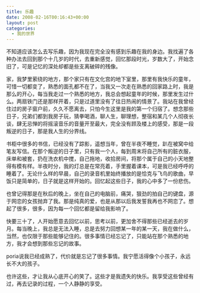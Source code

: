 ```yaml
---
title: 乐趣
date: 2008-02-16T00:16:43+00:00
layout: post
categories:
  - 我的世界
---
```


不知道应该怎么去写乐趣，因为我现在完全没有感到乐趣在我的身边。我找遍了各种办法去回到那个十几岁的时代，去重新感觉，回忆那段时光，岁数大了，开始念旧了，可是记忆的深处却都是些支离破碎的残像。

家，我梦里萦绕的地方，那个家只有在文化宫的地下室里，那里有我快乐的童年，可惜一切都变了，熟悉的面孔都不在了，当我又一次走在熟悉的回家路上时，我是那么的开心，每当我走过一个熟悉的地方，我总会想起童年的时候，那里发生过什么。两扇铁门还是那样开着，只是过道里没有了往日热闹的情景了。我站在我曾经住过的房子窗户前，久久不愿离去，只怕今生这里是我的第一个归宿了。想念那些日子，兄弟们都到我房子玩，猜拳喝酒，聊人生，聊理想，整宿和某几个人彻夜长谈，肆无忌惮的将摇滚音乐的音量开至最大，完全没有顾及楼上的感受，那是一段叛逆的日子，那是我人生的分界线。

书柜中很多的书信，已经没有了踪影，遥想当年，曾在半夜不睡觉，趴在被窝中给笔友写信。在那个叛逆的日子里，只有我一个人，每到周末将自己所有的脏衣服，床单和被套，扔在洗衣机中搅，自己拖地，收拾房间，将那个属于自己的小天地整得有模有样。半夜时分，我的灯总是在常亮着，手里握着课本，可是我已经呼呼的睡着了。无论什么样的早晨，自己的录音机里始终播放的是恰克与飞鸟的歌曲，早饭只是简单的，日子就是这样开始的。回忆起这些日子，我的心中多了一份悲伤。
<!--more-->
也曾记得那是在秋后的晚上，坐在自己的电脑前，痛哭，狠劲的拍自己的键盘，源于网恋的女孩抛弃了我。那是纯真的爱，也是从那以后我发誓我再也不网恋了。想起了很多，很多，因为每一个回忆都是留给我影响了。

快要三十了，人开始愿意去回忆以前，思考以前，更加舍不得那些已经逝去的岁月。每当晚上，我总是无法入睡，总是去努力回想某一年的某一天，我在做什么，当然，也仅限于那些能够记住的。很多事情已经忘记了，只能站在那个熟悉的地方，我才会想到那些忘记的故事。

poria说我已经成熟了，代价就是忘记了很多事情。我宁愿活得像个小孩子，永远长不大的孩子。

也许这些，才让我从心底开心的笑了。这些才是我遗失的快乐。我享受这些曾经有过，再去记录的过程，一个人静静的享受。

